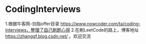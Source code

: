 # CodingInterviews
1.根据牛客网-剑指offer目录 https://www.nowcoder.com/ta/coding-interviews，整理了自己刷题心得
2.在刷LeetCode的路上，博客地址 https://zhanggf.blog.csdn.net/ 。欢迎交流
